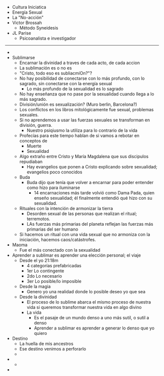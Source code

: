 - Cultura Iniciatica
- Energía Sexual
- La "No-acción"
- Victor Brossah
	- Método Syneidesis
- JL Parise
	- Psicoanalista e investigador
- ---
-
- Sublimarse
	- Encarnar la divinidad a traves de cada acto, de cada accion
	- La sublimación es o no es
	- "Cristo, todo eso es subliacmíOn?"?
	- No hay posibilidad de conectarse con lo más profundo, con lo sagrado, sin conectarse con la energía sexual
		- Lo más profundo de la sexualidad es lo sagrado
	- No hay enseñanza que no pase por la sexualidad cuando llega a lo más sagrado.
	- División/unión es sexualización? (Muro berlin, Barcelona?)
	- Los conflictos en los libros mitológicamente fue sexual, problemas sexuales.
	- Si no aprendemos a usar las fuerzas sexuales se transforman en división, guerra.
		- Nuestro psiqiusmo la utiliza para lo contrario de la vida
	- Profecías para este tiempo hablan de si vamos a rebotar en conceptos de
		- Muerte
		- Sexualidad
	- Algo extraño entre Cristo y María Magdalena que sus discipulos repudiaban
		- Hay evangelios que ponen a Cristo explicando sobre sexualidad; evangelios poco conocidos
	- Buda
		- Buda dijo que tenía que volver a encarnar para poder entender como hizo para iluminarse
			- 14 encarnaciones más tarde volvió como Dama Pada, quien enseño sexualidad; él finalmente entendió qué hizo con su sexualidad.
	- Rituales con la intención de armonizar la tierra
		- Desorden sexual de las personas que realizan el ritual; terremotos.
		- LAs fuerzas más primarias del planeta reflejan las fuerzas más primarias del ser humano
	- Si hacemos un ritual con una vida sexual que no armoniza con la iniciación, hacemos caos/catástrofes.
- Maoma
	- Fue el más conectado con la sexualidad
- Aprender a sublimar es aprender una elección personal; el viaje
	- Desde el yo 21:18m
		- 4 categorías prefabricadas
		- 1er Lo contingente
		- 2do Lo necesario
		- 3er Lo posible/lo imposible
	- Desde la magia
		- Genero yo una realidad donde lo posible deseo yo que sea
	- Desde la divinidad
		- El proceso de lo sublime abarca el mismo proceso de nuestra vida si queremos transformar nuestra vida en algo divino
		- La vida
			- Es el pasaje de un mundo denso a uno más sutil, o sutil a denso
			- Aprender a sublimar es aprender a generar lo denso que yo quiero
- Destino
	- La huella de mis ancestros
	- Ese destino venimos a perforarlo
	-
-
	-
-